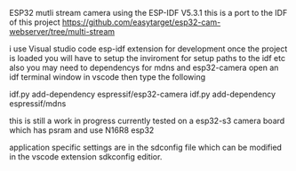 ESP32 mutli stream camera using the ESP-IDF V5.3.1
this is a port to the IDF of this project
https://github.com/easytarget/esp32-cam-webserver/tree/multi-stream

i use Visual studio code esp-idf extension for development once the project is loaded you will have
to setup the inviroment for setup paths to the idf etc also
you may need to dependencys for mdns and esp32-camera
open an idf terminal window in vscode then type the following 

idf.py add-dependency espressif/esp32-camera
idf.py add-dependency espressif/mdns

this is still a work in progress 
currently tested on a esp32-s3 camera board which has psram and use N16R8 esp32

application specific settings are in the sdconfig file which can be modified in the vscode extension
sdkconfig editior.


